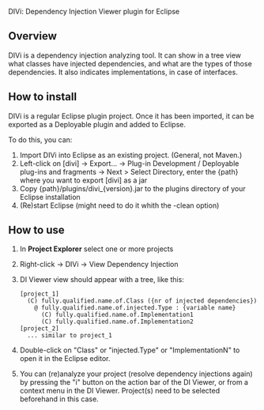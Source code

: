 DIVi: Dependency Injection Viewer plugin for Eclipse

Overview
--------

DIVi is a dependency injection analyzing tool. It can show in a tree view what classes have injected dependencies,
and what are the types of those dependencies. It also indicates implementations, in case of interfaces.

How to install
--------------

DIVi is a regular Eclipse plugin project. Once it has been imported, it can be exported as a Deployable plugin and added
to Eclipse.

To do this, you can:

1. Import DIVi into Eclipse as an existing project. (General, not Maven.)
2. Left-click on [divi] -> Export... -> Plug-in Development / Deployable plug-ins and fragments -> Next >
  Select Directory, enter the {path} where you want to export [divi] as a jar
3. Copy {path}/plugins/divi_{version}.jar to the plugins directory of your Eclipse installation
4. (Re)start Eclipse (might need to do it whith the -clean option)

How to use
----------

1. In __Project Explorer__ select one or more projects
2. Right-click -> DIVi -> View Dependency Injection
3. DI Viewer view should appear with a tree, like this:

      ```
      [project_1]
        (C) fully.qualified.name.of.Class ({nr of injected dependencies})
          @ fully.qualified.name.of.injected.Type : {variable name}
            (C) fully.qualified.name.of.Implementation1
            (C) fully.qualified.name.of.Implementation2
      [project_2]
        ... similar to project_1
      ```

4. Double-click on "Class" or "injected.Type" or "ImplementationN" to open it in the Eclipse editor.

5. You can (re)analyze your project (resolve dependency injections again) by pressing the "i" button on the action bar
  of the DI Viewer, or from a context menu in the DI Viewer. Project(s) need to be selected beforehand in this case.
